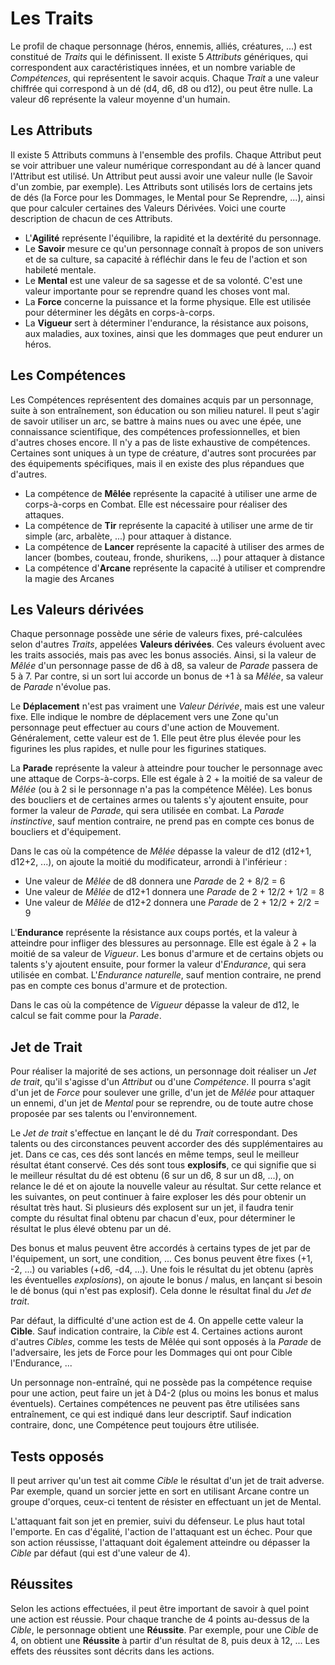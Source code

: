 # Les Traits

Le profil de chaque personnage (héros, ennemis, alliés, créatures, ...) est constitué de _Traits_ qui le définissent. Il existe 5 _Attributs_ génériques, qui correspondent aux caractéristiques innées, et un nombre variable de _Compétences_, qui représentent le savoir acquis. Chaque _Trait_ a une valeur chiffrée qui correspond à un dé (d4, d6, d8 ou d12), ou peut être nulle. La valeur d6 représente la valeur moyenne d'un humain.

## Les Attributs

Il existe 5 Attributs communs à l'ensemble des profils. Chaque Attribut peut se voir attribuer une valeur numérique correspondant au dé à lancer quand l'Attribut est utilisé. Un Attribut peut aussi avoir une valeur nulle (le Savoir d'un zombie, par exemple). Les Attributs sont utilisés lors de certains jets de dés (la Force pour les Dommages, le Mental pour Se Reprendre, ...), ainsi que pour calculer certaines des Valeurs Dérivées. Voici une courte description de chacun de ces Attributs.

* L'**Agilité** représente l'équilibre, la rapidité et la dextérité du personnage.
* Le **Savoir** mesure ce qu'un personnage connaît à propos de son univers et de sa culture, sa capacité à réfléchir dans le feu de l'action et son habileté mentale.
* Le **Mental** est une valeur de sa sagesse et de sa volonté. C'est une valeur importante pour se reprendre quand les choses vont mal.
* La **Force** concerne la puissance et la forme physique. Elle est utilisée pour déterminer les dégâts en corps-à-corps.
* La **Vigueur** sert à déterminer l'endurance, la résistance aux poisons, aux maladies, aux toxines, ainsi que les dommages que peut endurer un héros.

## Les Compétences

Les Compétences représentent des domaines acquis par un personnage, suite à son entraînement, son éducation ou son milieu naturel. Il peut s'agir de savoir utiliser un arc, se battre à mains nues ou avec une épée, une connaissance scientifique, des compétences professionnelles, et bien d'autres choses encore. Il n'y a pas de liste exhaustive de compétences. Certaines sont uniques à un type de créature, d'autres sont procurées par des équipements spécifiques, mais il en existe des plus répandues que d'autres.

* La compétence de **Mêlée** représente la capacité à utiliser une arme de corps-à-corps en Combat. Elle est nécessaire pour réaliser des attaques.
* La compétence de **Tir** représente la capacité à utiliser une arme de tir simple (arc, arbalète, ...) pour attaquer à distance.
* La compétence de **Lancer** représente la capacité à utiliser des armes de lancer (bombes, couteau, fronde, shurikens, ...) pour attaquer à distance
* La compétence d'**Arcane** représente la capacité à utiliser et comprendre la magie des Arcanes

## Les Valeurs dérivées

Chaque personnage possède une série de valeurs fixes, pré-calculées selon d'autres _Traits_, appelées **Valeurs dérivées**. Ces valeurs évoluent avec les traits associés, mais pas avec les bonus associés. Ainsi, si la valeur de _Mêlée_ d'un personnage passe de d6 à d8, sa valeur de _Parade_ passera de 5 à 7. Par contre, si un sort lui accorde un bonus de +1 à sa _Mêlée_, sa valeur de _Parade_ n'évolue pas.

Le **Déplacement** n'est pas vraiment une _Valeur Dérivée_, mais est une valeur fixe. Elle indique le nombre de déplacement vers une Zone qu'un personnage peut effectuer au cours d'une action de Mouvement. Généralement, cette valeur est de 1. Elle peut être plus élevée pour les figurines les plus rapides, et nulle pour les figurines statiques.

La **Parade** représente la valeur à atteindre pour toucher le personnage avec une attaque de Corps-à-corps. Elle est égale à 2 + la moitié de sa valeur de _Mêlée_ (ou à 2 si le personnage n'a pas la compétence Mêlée). Les bonus des boucliers et de certaines armes ou talents s'y ajoutent ensuite, pour former la valeur de _Parade_, qui sera utilisée en combat. La _Parade instinctive_, sauf mention contraire, ne prend pas en compte ces bonus de boucliers et d'équipement.

Dans le cas où la compétence de _Mêlée_ dépasse la valeur de d12 (d12+1, d12+2, ...), on ajoute la moitié du modificateur, arrondi à l'inférieur :

* Une valeur de _Mêlée_ de d8 donnera une _Parade_ de 2 + 8/2 = 6
* Une valeur de _Mêlée_ de d12+1 donnera une _Parade_ de 2 + 12/2 + 1/2 = 8
* Une valeur de _Mêlée_ de d12+2 donnera une _Parade_ de 2 + 12/2 + 2/2 = 9

L'**Endurance** représente la résistance aux coups portés, et la valeur à atteindre pour infliger des blessures au personnage. Elle est égale à 2 + la moitié de sa valeur de _Vigueur_. Les bonus d'armure et de certains objets ou talents s'y ajoutent ensuite, pour former la valeur d'_Endurance_, qui sera utilisée en combat. L'_Endurance naturelle_, sauf mention contraire, ne prend pas en compte ces bonus d'armure et de protection.

Dans le cas où la compétence de _Vigueur_ dépasse la valeur de d12, le calcul se fait comme pour la _Parade_.

## Jet de Trait

Pour réaliser la majorité de ses actions, un personnage doit réaliser un _Jet de trait_, qu'il s'agisse d'un _Attribut_ ou d'une _Compétence_. Il pourra s'agit d'un jet de _Force_ pour soulever une grille, d'un jet de _Mêlée_ pour attaquer un ennemi, d'un jet de _Mental_ pour se reprendre, ou de toute autre chose proposée par ses talents ou l'environnement.

Le _Jet de trait_ s'effectue en lançant le dé du _Trait_ correspondant. Des talents ou des circonstances peuvent accorder des dés supplémentaires au jet. Dans ce cas, ces dés sont lancés en même temps, seul le meilleur résultat étant conservé. Ces dés sont tous **explosifs**, ce qui signifie que si le meilleur résultat du dé est obtenu (6 sur un d6, 8 sur un d8, ...), on relance le dé et on ajoute la nouvelle valeur au résultat. Sur cette relance et les suivantes, on peut continuer à faire exploser les dés pour obtenir un résultat très haut. Si plusieurs dés explosent sur un jet, il faudra tenir compte du résultat final obtenu par chacun d'eux, pour déterminer le résultat le plus élevé obtenu par un dé.

Des bonus et malus peuvent être accordés à certains types de jet par de l'équipement, un sort, une condition, ... Ces bonus peuvent être fixes (+1, -2, ...) ou variables (+d6, -d4, ...). Une fois le résultat du jet obtenu (après les éventuelles _explosions_), on ajoute le bonus / malus, en lançant si besoin le dé bonus (qui n'est pas explosif). Cela donne le résultat final du _Jet de trait_.

Par défaut, la difficulté d'une action est de 4. On appelle cette valeur la **Cible**. Sauf indication contraire, la _Cible_ est 4. Certaines actions auront d'autres _Cibles_, comme les tests de Mêlée qui sont opposés à la _Parade_ de l'adversaire, les jets de Force pour les Dommages qui ont pour Cible l'Endurance, ...

Un personnage non-entraîné, qui ne possède pas la compétence requise pour une action, peut faire un jet à D4-2 (plus ou moins les bonus et malus éventuels). Certaines compétences ne peuvent pas être utilisées sans entraînement, ce qui est indiqué dans leur descriptif. Sauf indication contraire, donc, une Compétence peut toujours être utilisée.

## Tests opposés

Il peut arriver qu'un test ait comme _Cible_ le résultat d'un jet de trait adverse. Par exemple, quand un sorcier jette en sort en utilisant Arcane contre un groupe d'orques, ceux-ci tentent de résister en effectuant un jet de Mental.

L'attaquant fait son jet en premier, suivi du défenseur. Le plus haut total l'emporte. En cas d'égalité, l'action de l'attaquant est un échec. Pour que son action réussisse, l'attaquant doit également atteindre ou dépasser la _Cible_  par défaut (qui est d'une valeur de 4).

## Réussites

Selon les actions effectuées, il peut être important de savoir à quel point une action est réussie. Pour chaque tranche de 4 points au-dessus de la _Cible_, le personnage obtient une **Réussite**. Par exemple, pour une _Cible_ de 4, on obtient une **Réussite** à partir d'un résultat de 8, puis deux à 12, ... Les effets des réussites sont décrits dans les actions.
